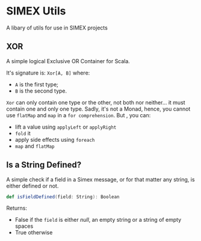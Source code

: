 # SIMEX Utils
A libary of utils for use in SIMEX projects

## XOR
A simple logical Exclusive OR Container for Scala.

It's signature is: `Xor[A, B]` where:
* `A` is the first type;
* `B` is the second type.

`Xor` can only contain one type or the other, not both nor neither... it must contain one and only one type.
Sadly, it's not a Monad, hence, you cannot use `flatMap` and `map` in a `for comprehension`. But , you can:
*  lift a value using `applyLeft` or `applyRight`
* `fold` it
* apply side effects using `foreach`
* `map` and `flatMap`

## Is a String Defined?
A simple check if a field in a Simex message, or for that matter any string, is either defined or not.
```scala
def isFieldDefined(field: String): Boolean
```
Returns:
* False if the ```field``` is either *null*, an empty string or a string of empty spaces
* True otherwise

